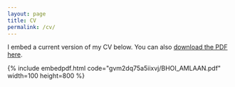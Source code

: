 ```yaml
---
layout: page
title: CV
permalink: /cv/
---
```

<!---
To get this link, upload to dropbox and then open the file on the dropbox website. Click sharing and then generate the link. Use that link below. Make sure that the link is of the form: https://www.dropbox.com/s/ALPHANUMERICSTRING/fname.pdf
-->
I embed a current version of my CV below. You can also [download the PDF here](https://www.dropbox.com/s/gvm2dq75a5iixvj/BHOI_AMLAAN.pdf).

{% include embedpdf.html code="gvm2dq75a5iixvj/BHOI_AMLAAN.pdf" width=100 height=800 %}
